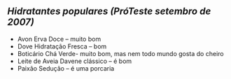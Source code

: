 ## ***Hidratantes populares (PróTeste setembro de 2007\)***


- Avon Erva Doce – muito bom  
- Dove Hidratação Fresca – bom  
- Boticário Chá Verde- muito bom, mas nem todo mundo gosta do cheiro  
- Leite de Aveia Davene clássico – é bom   
- Paixão Sedução – é uma porcaria

